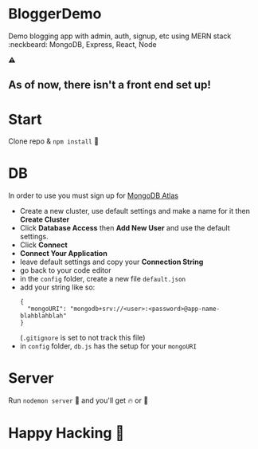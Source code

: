 # BloggerDemo

Demo blogging app with admin, auth, signup, etc using MERN stack :neckbeard:
MongoDB, Express, React, Node

:warning:

## As of now, there isn't a front end set up!

# Start

Clone repo & `npm install` :rocket:

# DB

In order to use you must sign up for [MongoDB Atlas](https://www.mongodb.com/cloud/atlas)
<br>

- Create a new cluster, use default settings and make a name for it then **Create Cluster**
- Click **Database Access** then **Add New User** and use the default settings.
- Click **Connect**
- **Connect Your Application**
- leave default settings and copy your **Connection String**
- go back to your code editor
- in the `config` folder, create a new file `default.json`
- add your string like so:
  ```
  {
    "mongoURI": "mongodb+srv://<user>:<password>@app-name-blahblahblah"
  }
  ```
  (`.gitignore` is set to not track this file)
- in `config` folder, `db.js` has the setup for your `mongoURI`

# Server

Run `nodemon server` :pray: and you'll get :fire: or :poop:

# Happy Hacking :beers:
